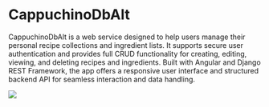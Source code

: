 # CappuchinoDbAlt

CappuchinoDbAlt is a web service designed to help users manage their personal recipe collections and ingredient lists. It supports secure user authentication and provides full CRUD functionality for creating, editing, viewing, and deleting recipes and ingredients. Built with Angular and Django REST Framework, the app offers a responsive user interface and structured backend API for seamless interaction and data handling.

<img src="https://github.com/user-attachments/assets/eeeea6c5-fa05-4512-9594-1e4987816e47">

